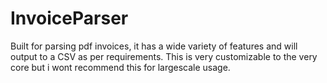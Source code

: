 # InvoiceParser
Built for parsing pdf invoices, it has a wide variety of features and will output to a CSV as per requirements. This is very customizable to the very core but i wont recommend this for largescale usage.
